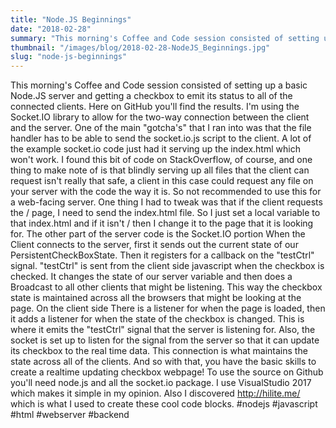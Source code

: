 ```yaml
---
title: "Node.JS Beginnings"
date: "2018-02-28"
summary: "This morning's Coffee and Code session consisted of setting up a basic Node.JS server and getting a checkbox to emit its status to all of..."
thumbnail: "/images/blog/2018-02-28-NodeJS_Beginnings.jpg"
slug: "node-js-beginnings"
---
```

This morning's Coffee and Code session consisted of setting up a basic Node.JS server and getting a checkbox to emit its status to all of the connected clients. Here on GitHub you'll find the results. I'm using the Socket.IO library to allow for the two-way connection between the client and the server. One of the main "gotcha's" that I ran into was that the file handler has to be able to send the socket.io.js script to the client. A lot of the example socket.io code just had it serving up the index.html which won't work. I found this bit of code on StackOverflow, of course, and one thing to make note of is that blindly serving up all files that the client can request isn't really that safe, a client in this case could request any file on your server with the code the way it is. So not recommended to use this for a web-facing server. One thing I had to tweak was that if the client requests the / page, I need to send the index.html file. So I just set a local variable to that index.html and if it isn't / then I change it to the page that it is looking for. The other part of the server code is the Socket.IO portion When the Client connects to the server, first it sends out the current state of our PersistentCheckBoxState. Then it registers for a callback on the "testCtrl" signal. "testCtrl" is sent from the client side javascript when the checkbox is checked. It changes the state of our server variable and then does a Broadcast to all other clients that might be listening. This way the checkbox state is maintained across all the browsers that might be looking at the page. On the client side There is a listener for when the page is loaded, then it adds a listener for when the state of the checkbox is changed. This is where it emits the "testCtrl" signal that the server is listening for. Also, the socket is set up to listen for the signal from the server so that it can update its checkbox to the real time data. This connection is what maintains the state across all of the clients. And so with that, you have the basic skills to create a realtime updating checkbox webpage! To use the source on Github you'll need node.js and all the socket.io package. I use VisualStudio 2017 which makes it simple in my opinion. Also I discovered http://hilite.me/ which is what I used to create these cool code blocks. #nodejs #javascript #html #webserver #backend
